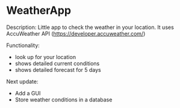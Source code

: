 # WeatherApp

Description:
Little app to check the weather in your location.
It uses AccuWeather API (https://developer.accuweather.com/)

Functionality:
  - look up for your location
  - shows detailed current conditions
  - shows detailed forecast for 5 days

Next update:
  - Add a GUI
  - Store weather conditions in a database
